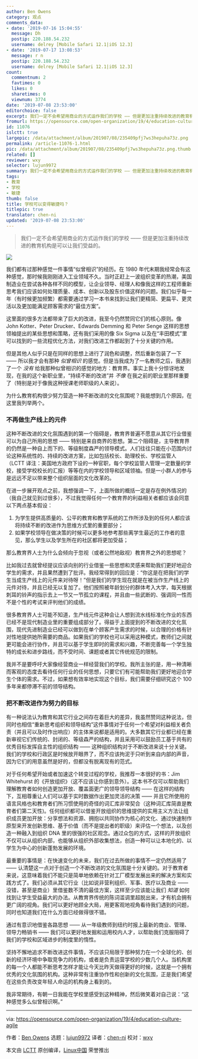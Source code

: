 ```yaml
---
author: Ben Owens
category: 观点
comments_data:
- date: '2019-07-16 15:04:55'
  message: Dh
  postip: 220.188.54.232
  username: delrey [Mobile Safari 12.1|iOS 12.3]
- date: '2019-07-17 13:08:53'
  message: r n
  postip: 220.188.54.232
  username: delrey [Mobile Safari 12.1|iOS 12.3]
count:
  commentnum: 2
  favtimes: 0
  likes: 0
  sharetimes: 0
  viewnum: 3774
date: '2019-07-08 23:53:00'
editorchoice: false
excerpt: 我们一定不会希望用商业的方式运作我们的学校 —— 但是更加注重持续改进的教育机构是可以让我们受益的。
fromurl: https://opensource.com/open-organization/19/4/education-culture-agile
id: 11076
islctt: true
largepic: /data/attachment/album/201907/08/235409pfj7ws3hepuha73z.png
permalink: /article-11076-1.html
pic: /data/attachment/album/201907/08/235409pfj7ws3hepuha73z.png.thumb.jpg
related: []
reviewer: wxy
selector: lujun9972
summary: 我们一定不会希望用商业的方式运作我们的学校 —— 但是更加注重持续改进的教育机构是可以让我们受益的。
tags:
- 教育
- 学校
- 敏捷
thumb: false
title: 学校可以变得敏捷吗？
titlepic: true
translator: chen-ni
updated: '2019-07-08 23:53:00'
---
```



> 
> 我们一定不会希望用商业的方式运作我们的学校 —— 但是更加注重持续改进的教育机构是可以让我们受益的。
> 
> 
> 


![](/data/attachment/album/201907/08/235409pfj7ws3hepuha73z.png)


我们都有过那种感觉一件事情“似曾相识”的经历。在 1980 年代末期我经常会有这种感觉，那时候我刚刚进入工业领域不久。当时正赶上一波组织变革的热潮，美国制造业在尝试各种各样不同的模型，让企业领导、经理人和像我这样的工程师重新思考我们应该如何处理质量、成本、创新以及股东价值这样的问题。我们似乎每一年（有时候更加频繁）都需要通过学习一本书来找到让我们更精简、更扁平、更灵活以及更加能满足顾客需求的“最佳方案”。


这里面的很多方法都带来了巨大的改进，我至今仍然赞同它们的核心原则。像 John Kotter、Peter Drucker、Edwards Demming 和 Peter Senge 这样的思想领袖提出的某些思想和策略，还有我们采用的像 Six Sigma 以及在“丰田模式”里可以找到的一些流程优化方法，对我们改进工作都起到了十分关键的作用。


但是其他人似乎只是在同样的思想上进行了润色和调整，然后重新包装了一下 —— 所以我才会有那种 *似曾相识* 的感觉。但是当我成为了一名教师之后，我遇到了一个 *没有* 给我那种似曾相识的感觉的地方：教育界。事实上我十分惊讶地发现，在我的这个新职业里，“持续不断的改进”并 *不像* 在我之前的职业里那样重要了（特别是对于像我这种授课老师职级的人来说）。


为什么教育机构很少努力营造一种不断改进的文化氛围呢？我能想到几个原因，在这里我列举两个。


### 不再做生产线上的元件


这种不断改进的文化氛围遇到的第一个阻碍是，教育界普遍不愿意从其它行业借鉴可以为自己所用的思想 —— 特别是来自商界的思想。第二个阻碍是，主导教育界的仍然是一种自上而下的、等级制度森严的领导模式。人们往往只能在小范围内讨论这种系统性的、持续的改进方案，比如包括校长、助理校长、学校监管人（LCTT 译注：美国地方政府下设的一种官职，每个学校监管人管理一定数量的学校，接受学校校长的汇报）等等在内的学校领导和区域领袖。但是一小群人的参与是远远不足以带来整个组织层面的文化改革的。


在进一步展开观点之前，我想强调一下，上面所做的概括一定是存在例外情况的（我自己就见到过很多），不过我觉得任何一个教育界的利益相关者都应该会同意以下两点基本假设：


1. 为学生提供高质量的、公平的教育和教学系统的工作所涉及到的任何人都应该将持续不断的改进作为思维方式里的重要部分；
2. 如果学校领导在做决策的时候可以更多地参考那些离学生最近的工作者的意见，那么学生以及学生所在的社区都将更加受益；


那么教育界人士为什么会倾向于忽视（或者公然地敌视）教育界之外的思想呢？


比如我过去就曾经提议应该向别的行业借鉴一些思想和灵感来帮助我们更好地迎合学生的需求，并且果然遭到了批评。我经常得到的回应是：“你这是在把我们的学生当成生产线上的元件来对待呀！”但是我们的学生现在就是在被当作生产线上的元件对待，并且已经无以复加了。他们按照被年龄划分的群体考入大学，每天根据刺耳的铃声的指示去上一节又一节孤立的课程，并且由一些武断的、强调同一性而不是个性的考试来评判他们的成绩。


很多教育界人士可能不知道，生产线元件这种会让人想到流水线标准化作业的东西已经不是现代制造业里的重要组成部分了。得益于上面提到的不断改进的文化氛围，现代先进制造业已经可以做到在单个顾客产生需求的时候，以合理的价格有针对性地提供她所需要的商品。如果我们的学校也可以采用这种模式，教师们之间就更可能会进行协作，并且可以基于学生即时的需求和兴趣，不断完善每一个学生独特的成长和进步路线，而不受时间、课题或者其它传统规范的限制。


我并不是要呼吁大家像经营商业一样经营我们的学校。我所主张的是，用一种清晰而客观的态度去看待任何行业的任何思想，只要它们有可能帮助我们更好地迎合学生个体的需求。不过，如果想有效率地实现这个目标，我们需要仔细研究这个 100 多年来都停滞不前的领导结构。


### 把不断改进作为努力的目标


有一种说法认为教育和其它行业之间存在着巨大的差异，我虽然赞同这种说法，但同时也相信“重新思考组织和领导结构”这件事情对于任何一个希望对利益相关者负责（并且可以及时作出响应）的主体来说都是适用的。大多数其它行业都已经在重新审视它们传统的、封闭的、等级森严的结构，并且采用可以鼓励员工基于共有的优秀目标发挥自主性的组织结构 —— 这种组织结构对于不断改进来说十分关键。我们的学校和行政区是时候放开眼界了，而不应该拘泥于只听到来自内部的声音，因为它们的用意虽然是好的，但都没有脱离现有的范式。


对于任何希望开始或者加速这个转变过程的学校，我推荐一本很好的书：Jim Whitehurst 的《开放组织》（这不应该让你感到意外）。这本书不仅可以帮助我们理解教育者如何创造更加开放、覆盖面更广的领导领导结构 —— 在这样的结构下，互相尊重让人们可以基于实时数据作出更加灵活的决策 —— 并且它所使用的语言风格也和教育者们所习惯使用的奇怪的词汇库非常契合（这种词汇库简直是教育者们第二天性)。任何组织都可以借鉴开放组织的思维提供的实用主义方法让组织成员更加开放：分享想法和资源、拥抱以共同协作为核心的文化、通过快速制作原型来开发创新思维、基于价值（而不是提出者的职级）来评估一个想法，以及创造一种融入到组织 DNA 里的很强的社区观念。通过众包的方式，这样的开放组织不仅可以从组织内部，也能够从组织外部收集想法，创造一种可以让本地化的、以学生为中心的创新蓬勃发展的环境。


最重要的事情是：在快速变化的未来，我们在过去所做的事情不一定仍然适用了 —— 认清楚这一点对于创造一个不断改进的文化氛围是十分关键的。对于教育者来说，这意味着我们不能只是简单地依赖在针对工厂模型发展出来的解决方案和实践方式了。我们必须从其它行业（比如说非营利组织、军事、医疗以及商业 —— 没错，甚至是商业）里借鉴数不清的最佳方案，这样至少应该能让我们 *知道* 如何找到让学生受益最大的办法。从教育界传统的陈词滥调里超脱出来，才有机会拥有更广阔的视角。我们可以更好地顾全大局，用更客观地视角看待我们遇到的问题，同时也知道我们在什么方面已经做得很不错。


通过有意识地借鉴各路思想 —— 从一年级教师到纽约时报上最新的商业、管理、领导力畅销书 —— 我们可以更好地发掘和运用校内人才，以帮助我们克服阻碍了我们的学校和区域进步的制度里的惰性。


坚持不懈地追求不断改进这件事情，不应该只局限于那种努力在一个全球化的、创新的经济环境中争取竞争力的机构，或者是负责运营学校的少数几个人。当机构里的每一个人都能不断思考怎样才能让今天比昨天做得更好的时候，这就是一个拥有优秀的文化氛围的机构。这种非常有注重协作性和创新的文化氛围，正是我们希望在这些负责改变年轻人命运的机构身上看到的。


我非常期待，有朝一日我能在学校里感受到这种精神，然后微笑着对自己说：“这种感觉多么似曾相识啊。”




---


via: <https://opensource.com/open-organization/19/4/education-culture-agile>


作者：[Ben Owens](https://opensource.com/users/engineerteacher/users/ke4qqq/users/n8chz/users/don-watkins) 选题：[lujun9972](https://github.com/lujun9972) 译者：[chen-ni](https://github.com/chen-ni) 校对：[wxy](https://github.com/wxy)


本文由 [LCTT](https://github.com/LCTT/TranslateProject) 原创编译，[Linux中国](https://linux.cn/) 荣誉推出